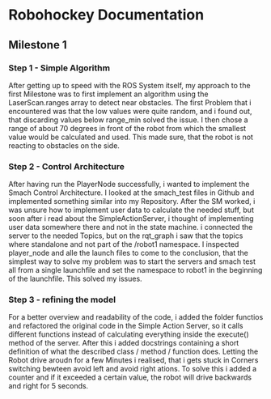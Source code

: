 # Robohockey Documentation
<!-- Author: Florian Pfleiderer 11771070</br>

**Version:** 
2023-04-13 -->

## Milestone 1
### Step 1 - Simple Algorithm
After getting up to speed with the ROS System itself, my approach to the first Milestone was to first implement an algorithm
using the LaserScan.ranges array to detect near obstacles.
The first Problem that i encountered was that the low values were quite random, and i found out, that discarding values below
range_min solved the issue.
I then chose a range of about 70 degrees in front of the robot from which the smallest value would be calculated and used. 
This made sure, that the robot is not reacting to obstacles on the side.
### Step 2 - Control Architecture
After having run the PlayerNode successfully, i wanted to implement the Smach Control Architecture.
I looked at the smach_test files in Github and implemented something similar into my Repository.
After the SM worked, i was unsure how to implement user data to calculate the needed stuff, but soon after i read about the SimpleActionServer, 
i thought of implementing user data somewhere there and not in the state machine.
i connected the server to the needed Topics, but on the rqt_graph i saw that the topics where standalone and not part of the /robot1 namespace.
I inspected player_node and alle the launch files to come to the conclusion, that the simplest way to solve my problem was to start 
the servers and smach test all from a single launchfile and set the namespace to robot1 in the beginning of the launchfile.
This solved my issues.
### Step 3 - refining the model
For a better overview and readability of the code, i added the folder functios and refactored the original code in the Simple Action Server, 
so it calls different functions instead of calculating everything inside the execute() method of the server. 
After this i added docstrings containing a short definition of what the described class / method / function does.
Letting the Robot drive aroudn for a few Minutes i realised, that i gets stuck in Corners switching bewteen avoid left and avoid right ations.
To solve this i added a counter and if it exceeded a certain value, the robot will drive backwards and right for 5 seconds.